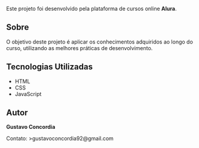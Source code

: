 <p>Este projeto foi desenvolvido pela plataforma de cursos online <strong>Alura</strong>.</p>
<h2>Sobre</h2>
<p>O objetivo deste projeto é aplicar os conhecimentos adquiridos ao longo do curso, utilizando as melhores práticas de desenvolvimento.</p>
      
<h2>Tecnologias Utilizadas</h2>
  <ul>
      <li>HTML</li>
      <li>CSS</li>
      <li>JavaScript</li>
  </ul>
    
  <h2>Autor</h2>
  <p><strong>Gustavo Concordia</strong></p>
  <p>Contato: >gustavoconcordia92@gmail.com</a></p>
